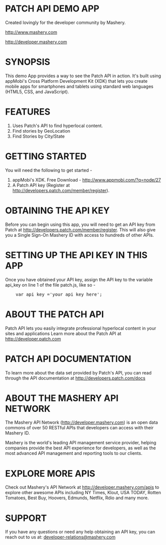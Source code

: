 PATCH API DEMO APP
==================================================================
Created lovingly for the developer community by Mashery.

http://www.mashery.com

http://developer.mashery.com


SYNOPSIS
==================================================================
This demo App provides a way to see the Patch API in action. 
It's built using appMobi's Cross Platform Development Kit (XDK) 
that lets you create mobile apps for smartphones and tablets using
standard web languages (HTML5, CSS, and JavaScript).



FEATURES
==================================================================
1. Uses Patch's API to find hyperlocal content.
2. Find stories by  GeoLocation
3. Find Stories by City/State



GETTING STARTED
==================================================================
You will need the following to get started -

1. appMobi's XDK. Free Download - http://www.appmobi.com/?q=node/27
2. A Patch API key (Register at http://developers.patch.com/member/register).



OBTAINING THE API KEY
==================================================================
Before you can begin using this app, you will need to get an API key 
from Patch at http://developers.patch.com/member/register. This will also 
give you a Single Sign-On Mashery ID with access to hundreds of other APIs.


SETTING UP THE API KEY IN THIS APP
==================================================================
Once you have obtained your API key, assign the API key to the 
variable api_key on line 1 of the file patch.js, like so -

<pre>
	var api_key ='your_api_key_here';
</pre>

ABOUT THE PATCH API
==================================================================
Patch API lets you easily integrate professional hyperlocal content 
in your sites and applications Learn more about the Patch API at 
http://developer.patch.com


PATCH API DOCUMENTATION
==================================================================
To learn more about the data set provided by Patch's API, you can read 
through the API documentation at http://developers.patch.com/docs


ABOUT THE MASHERY API NETWORK
==================================================================
The Mashery API Network (http://developer.mashery.com) is an open
data commons of over 50 RESTful APIs that developers can access 
with their Mashery ID.  

Mashery is the world's leading API management service provider, helping 
companies provide the best API experience for developers, as well as 
the most advanced API management and reporting tools to our clients. 


EXPLORE MORE APIS
==================================================================
Check out Mashery's API Network at http://developer.mashery.com/apis
to explore other awesome APIs including NY Times, Klout, USA TODAY, 
Rotten Tomatoes, Best Buy, Hoovers, Edmunds, Netflix, Rdio and many more. 


SUPPORT
==================================================================
If you have any questions or need any help obtaining an API key, 
you can reach out to us at: developer-relations@mashery.com
